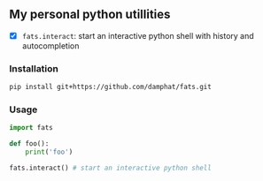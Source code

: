 ## My personal python utillities
- [x] `fats.interact`: start an interactive python shell with history and autocompletion

### Installation

```bash
pip install git+https://github.com/damphat/fats.git
```

### Usage

```python
import fats

def foo():
    print('foo')

fats.interact() # start an interactive python shell
```